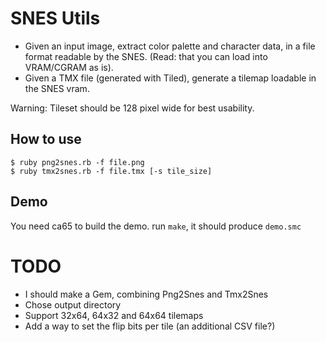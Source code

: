 # SNES Utils

* Given an input image, extract color palette and character data, in a file format readable by the SNES. (Read: that you can load into VRAM/CGRAM as is).
* Given a TMX file (generated with Tiled), generate a tilemap loadable in the SNES vram.

Warning: Tileset should be 128 pixel wide for best usability.

## How to use

```
$ ruby png2snes.rb -f file.png
$ ruby tmx2snes.rb -f file.tmx [-s tile_size]
```

## Demo

You need ca65 to build the demo. run `make`, it should produce `demo.smc`

# TODO

* I should make a Gem, combining Png2Snes and Tmx2Snes
* Chose output directory
* Support 32x64, 64x32 and 64x64 tilemaps
* Add a way to set the flip bits per tile (an additional CSV file?)
